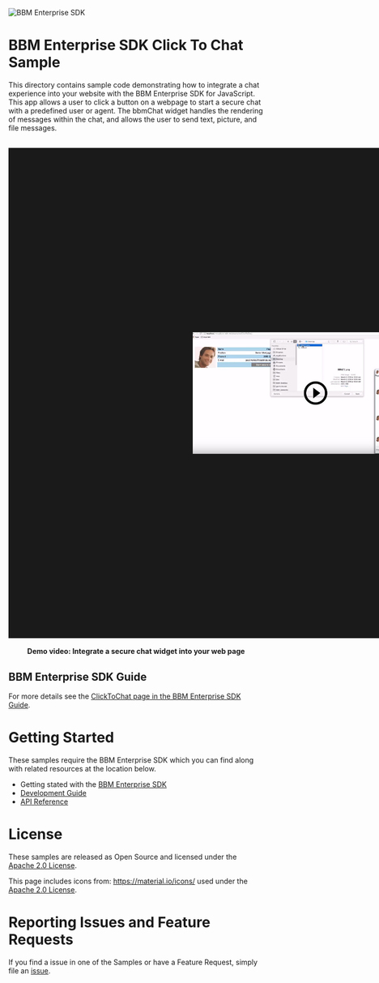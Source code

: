 ![BBM Enterprise SDK](https://developer.blackberry.com/files/bbm-enterprise/documents/guide/resources/images/bnr-bbm-enterprise-sdk-title.png)

# BBM Enterprise SDK Click To Chat Sample

This directory contains sample code demonstrating how to integrate a chat
experience into your website with the BBM Enterprise SDK for JavaScript. This
app allows a user to click a button on a webpage to start a secure chat with a
predefined user or agent. The bbmChat widget handles the rendering of messages
within the chat, and allows the user to send text, picture, and file messages.

<p align="center">
<br>
    <a href="http://www.youtube.com/watch?feature=player_embedded&v=mbEf1rTZGbk"
      target="_blank"><img src="../images/bbme-sdk-web-click-to-chat.jpg" 
      alt=Integrate Chat Bots into your Apps" width="486" height="" border="364"/></a>
</p>
<p align="center">
 <b>Demo video: Integrate a secure chat widget into your web page</b>
</p>

## BBM Enterprise SDK Guide 
For more details see the 
[ClickToChat page in the BBM Enterprise SDK Guide](https://developer.blackberry.com/files/bbm-enterprise/documents/guide/html/examples/javascript/ClickToChat/README.html).

# Getting Started

These samples require the BBM Enterprise SDK which you can find along with related resources at the location below.
    
* Getting stated with the [BBM Enterprise SDK](https://developers.blackberry.com/us/en/products/blackberry-bbm-enterprise-sdk.html)
* [Development Guide](https://developer.blackberry.com/files/bbm-enterprise/documents/guide/html/index.html)
* [API Reference](https://developer.blackberry.com/files/bbm-enterprise/documents/guide/reference/javascript/index.html)

# License

These samples are released as Open Source and licensed under the [Apache 2.0 License](http://www.apache.org/licenses/LICENSE-2.0.html).

This page includes icons from: https://material.io/icons/ used under the [Apache 2.0 License](http://www.apache.org/licenses/LICENSE-2.0.html).

# Reporting Issues and Feature Requests

If you find a issue in one of the Samples or have a Feature Request, simply file an [issue](https://github.com/blackberry/bbme-sdk-javascript-samples/issues).
